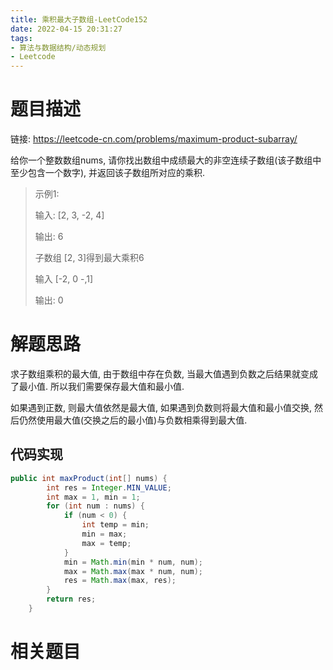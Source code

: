 ```yaml
---
title: 乘积最大子数组-LeetCode152
date: 2022-04-15 20:31:27
tags:
- 算法与数据结构/动态规划
- Leetcode
---
```


# 题目描述

链接: https://leetcode-cn.com/problems/maximum-product-subarray/

给你一个整数数组nums, 请你找出数组中成绩最大的非空连续子数组(该子数组中至少包含一个数字), 并返回该子数组所对应的乘积.

> 示例1:
>
> 输入: \[2, 3, -2, 4]
>
> 输出: 6
>
> 子数组 \[2, 3]得到最大乘积6
>
> 输入 \[-2, 0 -,1]
>
> 输出: 0

<!--more-->

# 解题思路

求子数组乘积的最大值, 由于数组中存在负数, 当最大值遇到负数之后结果就变成了最小值. 所以我们需要保存最大值和最小值. 

如果遇到正数, 则最大值依然是最大值, 如果遇到负数则将最大值和最小值交换, 然后仍然使用最大值(交换之后的最小值)与负数相乘得到最大值.

## 代码实现

```java
public int maxProduct(int[] nums) {
		int res = Integer.MIN_VALUE;
		int max = 1, min = 1;
		for (int num : nums) {
			if (num < 0) {
				int temp = min;
				min = max;
				max = temp;
			}
			min = Math.min(min * num, num);
			max = Math.max(max * num, num);
			res = Math.max(max, res);
		}
		return res;
	}
```

# 相关题目

